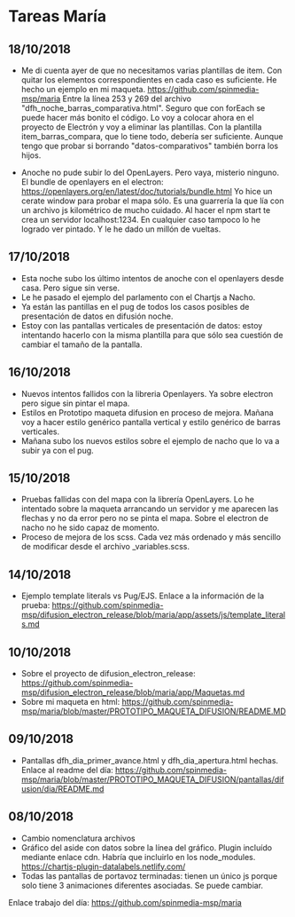 # Tareas María

## 18/10/2018
* Me di cuenta ayer de que no necesitamos varias plantillas de item. Con quitar los elementos correspondientes en cada caso es suficiente. He hecho un ejemplo en mi maqueta. https://github.com/spinmedia-msp/maria Entre la línea 253 y 269 del archivo "dfh_noche_barras_comparativa.html". Seguro que con forEach se puede hacer más bonito el código. Lo voy a colocar ahora en el proyecto de Electrón y voy a eliminar las plantillas. Con la plantilla item_barras_compara, que lo tiene todo, debería ser suficiente. Aunque tengo que probar si borrando "datos-comparativos" también borra los hijos.

* Anoche no pude subir lo del OpenLayers. Pero vaya, misterio ninguno. El bundle de openlayers en el electron: https://openlayers.org/en/latest/doc/tutorials/bundle.html  Yo hice un cerate window para probar el mapa sólo.
Es una guarrería la que lía con un archivo js kilométrico de mucho cuidado. Al hacer el npm start te crea un servidor localhost:1234. En cualquier caso tampoco lo he logrado ver pintado. Y le he dado un millón de vueltas.

## 17/10/2018
* Esta noche subo los último intentos de anoche con el openlayers desde casa. Pero sigue sin verse.
* Le he pasado el ejemplo del parlamento con el Chartjs a Nacho.
* Ya están las pantillas en el pug de todos los casos posibles de presentación de datos en difusión noche.
* Estoy con las pantallas verticales de presentación de datos: estoy intentando hacerlo con la misma plantilla para que sólo sea cuestión de cambiar el tamaño de la pantalla.

## 16/10/2018
* Nuevos intentos fallidos con la libreria Openlayers. Ya sobre electron pero sigue sin pintar el mapa.
* Estilos en Prototipo maqueta difusion en proceso de mejora. Mañana voy a hacer estilo genérico pantalla vertical y estilo genérico de barras verticales. 
* Mañana subo los nuevos estilos sobre el ejemplo de nacho que lo va a subir ya con el pug.

## 15/10/2018
* Pruebas fallidas con del mapa con la librería OpenLayers. Lo he intentado sobre la maqueta arrancando un servidor y me aparecen las flechas y no da error pero no se pinta el mapa. Sobre el electron de nacho no he sido capaz de momento.
* Proceso de mejora de los scss. Cada vez más ordenado y más sencillo de modificar desde el archivo _variables.scss.


## 14/10/2018

* Ejemplo template literals vs Pug/EJS. Enlace a la información de la prueba: https://github.com/spinmedia-msp/difusion_electron_release/blob/maria/app/assets/js/template_literals.md


## 10/10/2018

* Sobre el proyecto de difusion_electron_release: https://github.com/spinmedia-msp/difusion_electron_release/blob/maria/app/Maquetas.md
* Sobre mi maqueta en html: https://github.com/spinmedia-msp/maria/blob/master/PROTOTIPO_MAQUETA_DIFUSION/README.MD


## 09/10/2018

* Pantallas dfh_dia_primer_avance.html y dfh_dia_apertura.html hechas.
Enlace al readme del día: https://github.com/spinmedia-msp/maria/blob/master/PROTOTIPO_MAQUETA_DIFUSION/pantallas/difusion/dia/README.md

## 08/10/2018

* Cambio nomenclatura archivos
* Gráfico del aside con datos sobre la línea del gráfico. 
Plugin incluído mediante enlace cdn. Habría que incluirlo en los node_modules.
https://chartjs-plugin-datalabels.netlify.com/
* Todas las pantallas de portavoz terminadas: tienen un único js porque solo tiene 3 animaciones diferentes asociadas. Se puede cambiar.

Enlace trabajo del día: https://github.com/spinmedia-msp/maria





